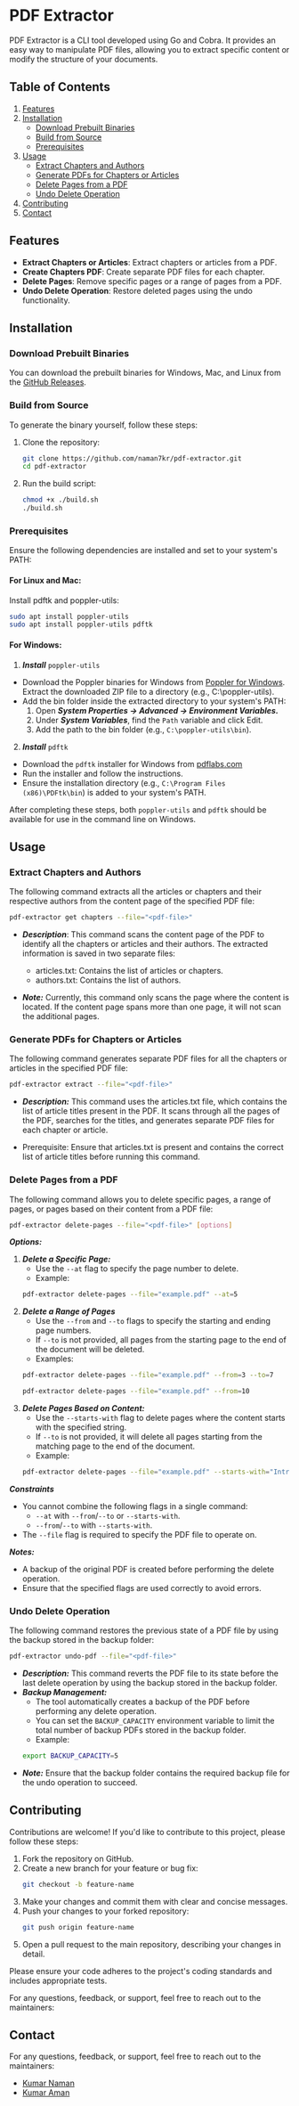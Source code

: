 # PDF Extractor

PDF Extractor is a CLI tool developed using Go and Cobra. It provides an easy way to manipulate PDF files, allowing you to extract specific content or modify the structure of your documents.

## Table of Contents

1. [Features](#features)
2. [Installation](#installation)
   - [Download Prebuilt Binaries](#download-prebuilt-binaries)
   - [Build from Source](#build-from-source)
   - [Prerequisites](#prerequisites)
3. [Usage](#usage)
   - [Extract Chapters and Authors](#extract-chapters-and-authors)
   - [Generate PDFs for Chapters or Articles](#generate-pdfs-for-chapters-or-articles)
   - [Delete Pages from a PDF](#delete-pages-from-a-pdf)
   - [Undo Delete Operation](#undo-delete-operation)
4. [Contributing](#contributing)
5. [Contact](#contact)

## Features

- **Extract Chapters or Articles**: Extract chapters or articles from a PDF.
- **Create Chapters PDF**: Create separate PDF files for each chapter. 
- **Delete Pages**: Remove specific pages or a range of pages from a PDF.
- **Undo Delete Operation**: Restore deleted pages using the undo functionality.

## Installation

### Download Prebuilt Binaries
You can download the prebuilt binaries for Windows, Mac, and Linux from the [GitHub Releases](https://github.com/naman7kr/pdf-extractor/releases).

### Build from Source
To generate the binary yourself, follow these steps:
1. Clone the repository:
   ```bash
   git clone https://github.com/naman7kr/pdf-extractor.git
   cd pdf-extractor
   ```
2. Run the build script:
   ```bash
   chmod +x ./build.sh
   ./build.sh
   ```
### Prerequisites
Ensure the following dependencies are installed and set to your system's PATH:
#### For Linux and Mac:
Install pdftk and poppler-utils:
```bash
sudo apt install poppler-utils
sudo apt install poppler-utils pdftk
```
#### For Windows:
1. ***Install*** `poppler-utils`
- Download the Poppler binaries for Windows from [Poppler for Windows](https://github.com/oschwartz10612/poppler-windows).
Extract the downloaded ZIP file to a directory (e.g., C:\poppler-utils).
- Add the bin folder inside the extracted directory to your system's PATH:
    1. Open ***System Properties → Advanced → Environment Variables.***
    2. Under ***System Variables***, find the `Path` variable and click Edit.
    3. Add the path to the bin folder (e.g., `C:\poppler-utils\bin`).
2. ***Install*** `pdftk`
- Download the `pdftk` installer for Windows from [pdflabs.com](https://www.pdflabs.com/tools/pdftk-the-pdf-toolkit/)
- Run the installer and follow the instructions.
- Ensure the installation directory (e.g., `C:\Program Files (x86)\PDFtk\bin`) is added to your system's PATH.

After completing these steps, both `poppler-utils` and `pdftk` should be available for use in the command line on Windows.


## Usage

### Extract Chapters and Authors
The following command extracts all the articles or chapters and their respective authors from the content page of the specified PDF file:

```bash
pdf-extractor get chapters --file="<pdf-file>"
```
- ***Description***: This command scans the content page of the PDF to identify all the chapters or articles and their authors. The extracted information is saved in two separate files:

    - articles.txt: Contains the list of articles or chapters.
    - authors.txt: Contains the list of authors.

- ***Note:*** Currently, this command only scans the page where the content is located. If the content page spans more than one page, it will not scan the additional pages.

### Generate PDFs for Chapters or Articles
The following command generates separate PDF files for all the chapters or articles in the specified PDF file:

```bash
pdf-extractor extract --file="<pdf-file>"
```

- ***Description:*** This command uses the articles.txt file, which contains the list of article titles present in the PDF. It scans through all the pages of the PDF, searches for the titles, and generates separate PDF files for each chapter or article.

- Prerequisite: Ensure that articles.txt is present and contains the correct list of article titles before running this command.

### Delete Pages from a PDF
The following command allows you to delete specific pages, a range of pages, or pages based on their content from a PDF file:

```bash
pdf-extractor delete-pages --file="<pdf-file>" [options]
```
***Options:***
1. ***Delete a Specific Page:***
    - Use the `--at` flag to specify the page number to delete.
    - Example:
    ```bash
    pdf-extractor delete-pages --file="example.pdf" --at=5
    ```
2. ***Delete a Range of Pages***
    - Use the `--from` and `--to` flags to specify the starting and ending page numbers.
    - If `--to` is not provided, all pages from the starting page to the end of the document will be deleted.
    - Examples:
    ```bash
    pdf-extractor delete-pages --file="example.pdf" --from=3 --to=7
    
    pdf-extractor delete-pages --file="example.pdf" --from=10
    ```
3. ***Delete Pages Based on Content:***
    - Use the `--starts-with` flag to delete pages where the content starts with the specified string.
    - If `--to` is not provided, it will delete all pages starting from the matching page to the end of the document.
    - Example:
    ```bash
    pdf-extractor delete-pages --file="example.pdf" --starts-with="Introduction"
    ```


***Constraints***
- You cannot combine the following flags in a single command:
    - `--at` with `--from`/`--to` or `--starts-with`.
    - `--from`/`--to` with `--starts-with`.
- The `--file` flag is required to specify the PDF file to operate on.

***Notes:***
- A backup of the original PDF is created before performing the delete operation.
- Ensure that the specified flags are used correctly to avoid errors.

### Undo Delete Operation
The following command restores the previous state of a PDF file by using the backup stored in the backup folder:

```bash
pdf-extractor undo-pdf --file="<pdf-file>"
```
- ***Description:*** This command reverts the PDF file to its state before the last delete operation by using the backup stored in the backup folder.
- ***Backup Management:***
    - The tool automatically creates a backup of the PDF before performing any delete operation.
    - You can set the `BACKUP_CAPACITY` environment variable to limit the total number of backup PDFs stored in the backup folder.
    - Example:
    ```bash
    export BACKUP_CAPACITY=5
    ```
- ***Note:*** Ensure that the backup folder contains the required backup file for the undo operation to succeed.


## Contributing

Contributions are welcome! If you'd like to contribute to this project, please follow these steps:

1. Fork the repository on GitHub.
2. Create a new branch for your feature or bug fix:
   ```bash
   git checkout -b feature-name
   ```
3. Make your changes and commit them with clear and concise messages.
4. Push your changes to your forked repository:
    ```bash
    git push origin feature-name
    ```
5. Open a pull request to the main repository, describing your changes in detail.

Please ensure your code adheres to the project's coding standards and includes appropriate tests.

For any questions, feedback, or support, feel free to reach out to the maintainers:

## Contact

For any questions, feedback, or support, feel free to reach out to the maintainers:

- [Kumar Naman](https://github.com/naman7kr)
- [Kumar Aman](https://github.com/aman54kumar)